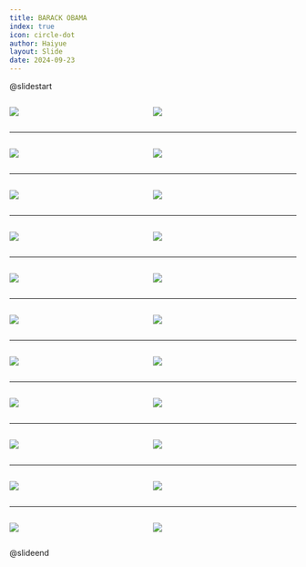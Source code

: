 ```yaml
---
title: BARACK OBAMA
index: true
icon: circle-dot
author: Haiyue
layout: Slide
date: 2024-09-23
---
```

 
@slidestart

<div style="display:flex">
<div style="flex:1">

![](https://raw.githubusercontent.com/yclord/reading/refs/heads/master/english/Level-S/BARACK%20OBAMA/001.webp)
</div>
<div style="flex:1">

![](https://raw.githubusercontent.com/yclord/reading/refs/heads/master/english/Level-S/BARACK%20OBAMA/002.webp)
</div>
</div>

---

<div style="display:flex">
<div style="flex:1">

![](https://raw.githubusercontent.com/yclord/reading/refs/heads/master/english/Level-S/BARACK%20OBAMA/003.webp)
</div>
<div style="flex:1">

![](https://raw.githubusercontent.com/yclord/reading/refs/heads/master/english/Level-S/BARACK%20OBAMA/004.webp)
</div>
</div>

---

<div style="display:flex">
<div style="flex:1">

![](https://raw.githubusercontent.com/yclord/reading/refs/heads/master/english/Level-S/BARACK%20OBAMA/005.webp)
</div>
<div style="flex:1">

![](https://raw.githubusercontent.com/yclord/reading/refs/heads/master/english/Level-S/BARACK%20OBAMA/006.webp)
</div>
</div>

---

<div style="display:flex">
<div style="flex:1">

![](https://raw.githubusercontent.com/yclord/reading/refs/heads/master/english/Level-S/BARACK%20OBAMA/007.webp)
</div>
<div style="flex:1">

![](https://raw.githubusercontent.com/yclord/reading/refs/heads/master/english/Level-S/BARACK%20OBAMA/008.webp)
</div>
</div>

---

<div style="display:flex">
<div style="flex:1">

![](https://raw.githubusercontent.com/yclord/reading/refs/heads/master/english/Level-S/BARACK%20OBAMA/009.webp)
</div>
<div style="flex:1">

![](https://raw.githubusercontent.com/yclord/reading/refs/heads/master/english/Level-S/BARACK%20OBAMA/010.webp)
</div>
</div>

---

<div style="display:flex">
<div style="flex:1">

![](https://raw.githubusercontent.com/yclord/reading/refs/heads/master/english/Level-S/BARACK%20OBAMA/011.webp)
</div>
<div style="flex:1">

![](https://raw.githubusercontent.com/yclord/reading/refs/heads/master/english/Level-S/BARACK%20OBAMA/012.webp)
</div>
</div>

---

<div style="display:flex">
<div style="flex:1">

![](https://raw.githubusercontent.com/yclord/reading/refs/heads/master/english/Level-S/BARACK%20OBAMA/013.webp)
</div>
<div style="flex:1">

![](https://raw.githubusercontent.com/yclord/reading/refs/heads/master/english/Level-S/BARACK%20OBAMA/014.webp)
</div>
</div>

---

<div style="display:flex">
<div style="flex:1">

![](https://raw.githubusercontent.com/yclord/reading/refs/heads/master/english/Level-S/BARACK%20OBAMA/015.webp)
</div>
<div style="flex:1">

![](https://raw.githubusercontent.com/yclord/reading/refs/heads/master/english/Level-S/BARACK%20OBAMA/016.webp)
</div>
</div>

---

<div style="display:flex">
<div style="flex:1">

![](https://raw.githubusercontent.com/yclord/reading/refs/heads/master/english/Level-S/BARACK%20OBAMA/017.webp)
</div>
<div style="flex:1">

![](https://raw.githubusercontent.com/yclord/reading/refs/heads/master/english/Level-S/BARACK%20OBAMA/018.webp)
</div>
</div>

---

<div style="display:flex">
<div style="flex:1">

![](https://raw.githubusercontent.com/yclord/reading/refs/heads/master/english/Level-S/BARACK%20OBAMA/019.webp)
</div>
<div style="flex:1">

![](https://raw.githubusercontent.com/yclord/reading/refs/heads/master/english/Level-S/BARACK%20OBAMA/020.webp)
</div>
</div>

---

<div style="display:flex">
<div style="flex:1">

![](https://raw.githubusercontent.com/yclord/reading/refs/heads/master/english/Level-S/BARACK%20OBAMA/021.webp)
</div>
<div style="flex:1">

![](https://raw.githubusercontent.com/yclord/reading/refs/heads/master/english/Level-S/BARACK%20OBAMA/022.webp)
</div>
</div>

@slideend